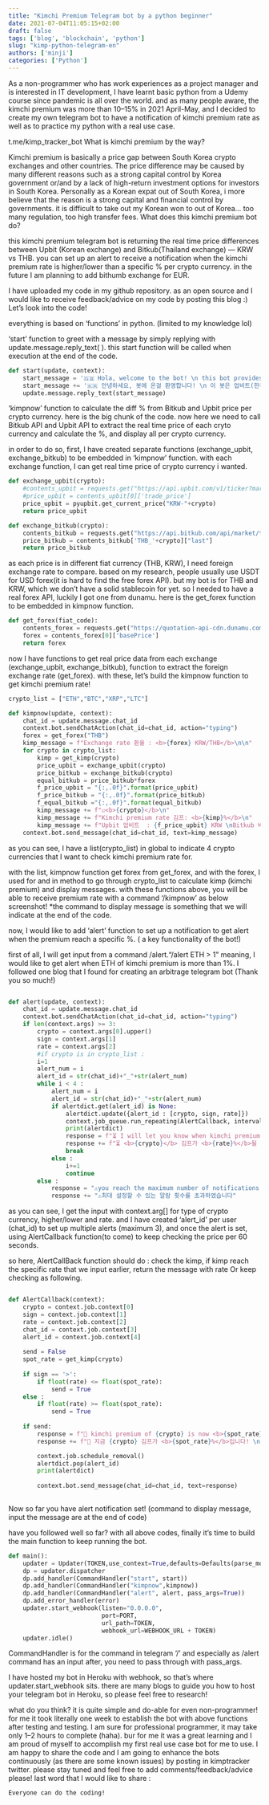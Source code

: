 ```yaml
---
title: "Kimchi Premium Telegram bot by a python beginner"
date: 2021-07-04T11:05:15+02:00
draft: false
tags: ['blog', 'blockchain', 'python']
slug: "kimp-python-telegram-en"
authors: ['minji']
categories: ['Python']
---
```


As a non-programmer who has work experiences as a project manager and is interested in IT development, I have learnt basic python from a Udemy course since pandemic is all over the world. and as many people aware, the kimchi premium was more than 10–15% in 2021 April-May, and I decided to create my own telegram bot to have a notification of kimchi premium rate as well as to practice my python with a real use case.

t.me/kimp_tracker_bot
What is kimchi premium by the way?

Kimchi premium is basically a price gap between South Korea crypto exchanges and other countries. The price difference may be caused by many different reasons such as a strong capital control by Korea government or/and by a lack of high-return investment options for investors in South Korea. Personally as a Korean expat out of South Korea, i more believe that the reason is a strong capital and financial control by governments. it is difficult to take out my Korean won to out of Korea… too many regulation, too high transfer fees.
What does this kimchi premium bot do?

this kimchi premium telegram bot is returning the real time price differences between Upbit (Korean exchange) and Bitkub(Thailand exchange) — KRW vs THB. you can set up an alert to receive a notification when the kimchi premium rate is higher/lower than a specific % per crypto currency. in the future I am planning to add bithumb exchange for EUR.

I have uploaded my code in my github repository. as an open source and I would like to receive feedback/advice on my code by posting this blog :)
Let’s look into the code!

everything is based on ‘functions’ in python. (limited to my knowledge lol)

‘start’ function to greet with a message by simply replying with update.message.reply_text( ). this start function will be called when execution at the end of the code.

```python
def start(update, context):
    start_message = '🇬🇧 Hola, welcome to the bot! \n this bot provides <b>kimchi premium rate</b> between Upbit(in Korea) and Bitkub(in Thailand).\n /kimpnow - check realtime rate \n /alert - create an notification \n /status - check current notification setting \n /cancel - cancel your notifications \n /source - check the info \n\n'
    start_message += '🇰🇷 안녕하세요, 봇에 온걸 환영합니다! \n 이 봇은 업비트(한국)과 비트컵(태국)사이의 김치프리미엄 퍼센트를 제공합니다. \n /kimpnow - 현재 김프 확인 \n /alert - 김프알림 설정 \n /status - 설정된 알람 확인 \n /cancel - 알람 취소하기 \n /source - 소스정보 확인'
    update.message.reply_text(start_message)
```

‘kimpnow’ function to calculate the diff % from Bitkub and Upbit price per crypto currency. here is the big chunk of the code. now here we need to call Bitkub API and Upbit API to extract the real time price of each cryto currency and calculate the %, and display all per crypto currency.

in order to do so, first, I have created separate functions (exchange_upbit, exchange_bitkub) to be embedded in ‘kimpnow’ function. with each exchange function, I can get real time price of crypto currency i wanted.

```python 
def exchange_upbit(crypto):
    #contents_upbit = requests.get("https://api.upbit.com/v1/ticker?markets=KRW-"+crypto).json()
    #price_upbit = contents_upbit[0]['trade_price']
    price_upbit = pyupbit.get_current_price("KRW-"+crypto)
    return price_upbit

def exchange_bitkub(crypto):
    contents_bitkub = requests.get("https://api.bitkub.com/api/market/ticker?sym=THB_"+crypto).json()
    price_bitkub = contents_bitkub['THB_'+crypto]["last"]
    return price_bitkub
```

as each price is in different fiat currency (THB, KRW), I need foreign exchange rate to compare. based on my research, people usually use USDT for USD forex(it is hard to find the free forex API). but my bot is for THB and KRW, which we don’t have a solid stablecoin for yet. so I needed to have a real forex API, luckily I got one from dunamu. here is the get_forex function to be embedded in kimpnow function.

```python
def get_forex(fiat_code):
    contents_forex = requests.get("https://quotation-api-cdn.dunamu.com/v1/forex/recent?codes=FRX.KRW"+fiat_code).json()
    forex = contents_forex[0]['basePrice']
    return forex
```

now I have functions to get real price data from each exchange (exchange_upbit, exchange_bitkub), function to extract the foreign exchange rate (get_forex). with these, let’s build the kimpnow function to get kimchi premium rate!

```python
crypto_list = ["ETH","BTC","XRP","LTC"]

def kimpnow(update, context):
    chat_id = update.message.chat_id
    context.bot.sendChatAction(chat_id=chat_id, action="typing")
    forex = get_forex("THB")
    kimp_message = f"Exchange rate 환율 : <b>{forex} KRW/THB</b>\n\n"
    for crypto in crypto_list:
        kimp = get_kimp(crypto)
        price_upbit = exchange_upbit(crypto)
        price_bitkub = exchange_bitkub(crypto)
        equal_bitkub = price_bitkub*forex
        f_price_upbit = "{:,.0f}".format(price_upbit)
        f_price_bitkub = "{:,.0f}".format(price_bitkub)
        f_equal_bitkub ="{:,.0f}".format(equal_bitkub)
        kimp_message += f"☑️<b>{crypto}</b>\n"
        kimp_message += f"Kimchi premium rate 김프: <b>{kimp}%</b>\n"
        kimp_message += f"Upbit 업비트  : {f_price_upbit} KRW \nBitkub 비트컵 : {f_equal_bitkub} KRW ({f_price_bitkub} THB)\n"
    context.bot.send_message(chat_id=chat_id, text=kimp_message) 
```

as you can see, I have a list(crypto_list) in global to indicate 4 crypto currencies that I want to check kimchi premium rate for.

with the list, kimpnow function get forex from get_forex, and with the forex, I used for and in method to go through crypto_list to calculate kimp (kimchi premium) and display messages. with these functions above, you will be able to receive premium rate with a command ‘/kimpnow’ as below screenshot! *the command to display message is something that we will indicate at the end of the code.

now, I would like to add ‘alert’ function to set up a notification to get alert when the premium reach a specific %. ( a key functionality of the bot!)

first of all, I will get input from a command /alert.“/alert ETH > 1” meaning, I would like to get alert when ETH of kimchi premium is more than 1%. I followed one blog that I found for creating an arbitrage telegram bot (Thank you so much!)

```python

def alert(update, context):
    chat_id = update.message.chat_id
    context.bot.sendChatAction(chat_id=chat_id, action="typing")
    if len(context.args) >= 3:
        crypto = context.args[0].upper()
        sign = context.args[1]
        rate = context.args[2]
        #if crypto is in crypto_list :
        i=1
        alert_num = i
        alert_id = str(chat_id)+"_"+str(alert_num)
        while i < 4 :
            alert_num = i
            alert_id = str(chat_id)+"_"+str(alert_num)
            if alertdict.get(alert_id) is None:
                alertdict.update({alert_id : [crypto, sign, rate]})
                context.job_queue.run_repeating(AlertCallback, interval=60, first=15, context=[crypto, sign ,rate, chat_id, alert_id])
                print(alertdict)
                response = f"⏳ I will let you know when kimchi premium of <b>{crypto}</b> reaches <b>{rate}%</b>. \n"
                response += f"⏳ <b>{crypto}</b> 김프가 <b>{rate}%</b>될 때 알려드릴게요."
                break
            else :
                i+=1
                continue 
        else : 
            response = "⚠️you reach the maximum number of notifications that you can setup"
            response += "⚠️최대 설정할 수 있는 알람 횟수를 초과하였습니다"
```

as you can see, I get the input with context.arg[] for type of crypto currency, higher/lower and rate. and I have created ‘alert_id’ per user (chat_id) to set up multiple alerts (maximum 3), and once the alert is set, using AlertCallback function(to come) to keep checking the price per 60 seconds.

so here, AlertCallBack function should do : check the kimp, if kimp reach the specific rate that we input earlier, return the message with rate Or keep checking as following.

```python

def AlertCallback(context):
    crypto = context.job.context[0]
    sign = context.job.context[1]
    rate = context.job.context[2]
    chat_id = context.job.context[3]
    alert_id = context.job.context[4]
    
    send = False
    spot_rate = get_kimp(crypto)
    
    if sign == '>':
        if float(rate) <= float(spot_rate):
            send = True
    else :
        if float(rate) >= float(spot_rate):
            send = True
            
    if send:
        response = f"👋 kimchi premium of {crypto} is now <b>{spot_rate}%!</b> \n"
        response += f"👋 지금 {crypto} 김프가 <b>{spot_rate}%</b>입니다! \n"

        context.job.schedule_removal()
        alertdict.pop(alert_id)
        print(alertdict)
        
        context.bot.send_message(chat_id=chat_id, text=response)
        
```

Now so far you have alert notification set! (command to display message, input the message are at the end of code)

have you followed well so far? with all above codes, finally it’s time to build the main function to keep running the bot.

```python 
def main():
    updater = Updater(TOKEN,use_context=True,defaults=Defaults(parse_mode=ParseMode.HTML))
    dp = updater.dispatcher
    dp.add_handler(CommandHandler("start", start))
    dp.add_handler(CommandHandler("kimpnow",kimpnow))
    dp.add_handler(CommandHandler("alert", alert, pass_args=True))
    dp.add_error_handler(error)
    updater.start_webhook(listen="0.0.0.0",
                          port=PORT,
                          url_path=TOKEN,
                          webhook_url=WEBHOOK_URL + TOKEN)
    updater.idle()
```

CommandHandler is for the command in telegram ‘/’ and especially as /alert command has an input after, you need to pass through with pass_args.

I have hosted my bot in Heroku with webhook, so that’s where updater.start_webhook sits. there are many blogs to guide you how to host your telegram bot in Heroku, so please feel free to research!

what do you think? it is quite simple and do-able for even non-programmer! for me it took literally one week to establish the bot with above functions after testing and testing. I am sure for professional programmer, it may take only 1–2 hours to complete (haha). bur for me it was a great learning and I am proud of myself to accomplish my first real use case bot for me to use. I am happy to share the code and I am going to enhance the bots continuously (as there are some known issues) by posting in kimptracker twitter. please stay tuned and feel free to add comments/feedback/advice please! last word that I would like to share :

    Everyone can do the coding!

